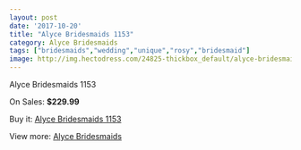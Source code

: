 ```yaml
---
layout: post
date: '2017-10-20'
title: "Alyce Bridesmaids 1153"
category: Alyce Bridesmaids
tags: ["bridesmaids","wedding","unique","rosy","bridesmaid"]
image: http://img.hectodress.com/24825-thickbox_default/alyce-bridesmaids-1153.jpg
---
```

Alyce Bridesmaids 1153

On Sales: **$229.99**
<a href="https://www.hectodress.com/bridesmaid-dresses-alyce-bridesmaids/11386-alyce-bridesmaids-1153.html"><amp-img layout="responsive" width="600" height="600" src="//img.hectodress.com/24825-thickbox_default/alyce-bridesmaids-1153.jpg" alt="Alyce Bridesmaids 1153 0" /></a>
<a href="https://www.hectodress.com/bridesmaid-dresses-alyce-bridesmaids/11386-alyce-bridesmaids-1153.html"><amp-img layout="responsive" width="600" height="600" src="//img.hectodress.com/24827-thickbox_default/alyce-bridesmaids-1153.jpg" alt="Alyce Bridesmaids 1153 1" /></a>
<a href="https://www.hectodress.com/bridesmaid-dresses-alyce-bridesmaids/11386-alyce-bridesmaids-1153.html"><amp-img layout="responsive" width="600" height="600" src="//img.hectodress.com/24826-thickbox_default/alyce-bridesmaids-1153.jpg" alt="Alyce Bridesmaids 1153 2" /></a>

Buy it: [Alyce Bridesmaids 1153](https://www.hectodress.com/bridesmaid-dresses-alyce-bridesmaids/11386-alyce-bridesmaids-1153.html "Alyce Bridesmaids 1153")

View more: [Alyce Bridesmaids](https://www.hectodress.com/181-bridesmaid-dresses-alyce-bridesmaids "Alyce Bridesmaids")